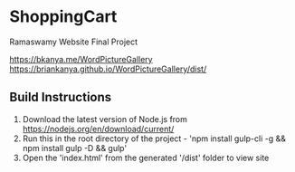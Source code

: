 # ShoppingCart
Ramaswamy Website Final Project

https://bkanya.me/WordPictureGallery
https://briankanya.github.io/WordPictureGallery/dist/

## Build Instructions

1. Download the latest version of Node.js from https://nodejs.org/en/download/current/
2. Run this in the root directory of the project - 'npm install gulp-cli -g && npm install gulp -D && gulp'
3. Open the 'index.html' from the generated '/dist' folder to view site

